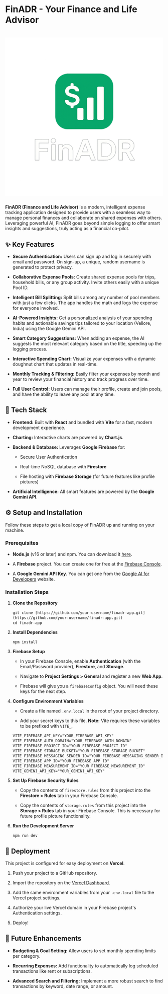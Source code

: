 
# FinADR - Your Finance and Life Advisor

<h1 align="center">
  <img src="./src/assets/fullLogo.png" alt="FinADR Logo" width="600"/>
</h1>

**FinADR (Finance and Life Advisor)** is a modern, intelligent expense tracking application designed to provide users with a seamless way to manage personal finances and collaborate on shared expenses with others. Leveraging powerful AI, FinADR goes beyond simple logging to offer smart insights and suggestions, truly acting as a financial co-pilot.

## ✨ Key Features

-   **Secure Authentication:** Users can sign up and log in securely with email and password. On sign-up, a unique, random username is generated to protect privacy.
    
-   **Collaborative Expense Pools:** Create shared expense pools for trips, household bills, or any group activity. Invite others easily with a unique Pool ID.
    
-   **Intelligent Bill Splitting:** Split bills among any number of pool members with just a few clicks. The app handles the math and logs the expense for everyone involved.
    
-   **AI-Powered Insights:** Get a personalized analysis of your spending habits and actionable savings tips tailored to your location (Vellore, India) using the Google Gemini API.
    
-   **Smart Category Suggestions:** When adding an expense, the AI suggests the most relevant category based on the title, speeding up the logging process.
    
-   **Interactive Spending Chart:** Visualize your expenses with a dynamic doughnut chart that updates in real-time.
    
-   **Monthly Tracking & Filtering:** Easily filter your expenses by month and year to review your financial history and track progress over time.
    
-   **Full User Control:** Users can manage their profile, create and join pools, and have the ability to leave any pool at any time.
    

## 🚀 Tech Stack

-   **Frontend:** Built with **React** and bundled with **Vite** for a fast, modern development experience.
    
-   **Charting:** Interactive charts are powered by **Chart.js**.
    
-   **Backend & Database:** Leverages **Google Firebase** for:
    
    -   Secure User Authentication
        
    -   Real-time NoSQL database with **Firestore**
        
    -   File hosting with **Firebase Storage** (for future features like profile pictures)
        
-   **Artificial Intelligence:** All smart features are powered by the **Google Gemini API**.
    

## ⚙️ Setup and Installation

Follow these steps to get a local copy of FinADR up and running on your machine.

### Prerequisites

-   **Node.js** (v16 or later) and npm. You can download it [here](https://nodejs.org/ "null").
    
-   A **Firebase** project. You can create one for free at the [Firebase Console](https://console.firebase.google.com/ "null").
    
-   A **Google Gemini API Key**. You can get one from the [Google AI for Developers](https://ai.google.dev/ "null") website.
    

### Installation Steps

1.  **Clone the Repository**
    
    ```
    git clone [https://github.com/your-username/finadr-app.git](https://github.com/your-username/finadr-app.git)
    cd finadr-app
    
    ```
    
2.  **Install Dependencies**
    
    ```
    npm install
    
    ```
    
3.  **Firebase Setup**
    
    -   In your Firebase Console, enable **Authentication** (with the Email/Password provider), **Firestore**, and **Storage**.
        
    -   Navigate to **Project Settings > General** and register a new **Web App**.
        
    -   Firebase will give you a `firebaseConfig` object. You will need these keys for the next step.
        
4.  **Configure Environment Variables**
    
    -   Create a file named `.env.local` in the root of your project directory.
        
    -   Add your secret keys to this file. **Note:** Vite requires these variables to be prefixed with `VITE_`.
        
    
    ```
    VITE_FIREBASE_API_KEY="YOUR_FIREBASE_API_KEY"
    VITE_FIREBASE_AUTH_DOMAIN="YOUR_FIREBASE_AUTH_DOMAIN"
    VITE_FIREBASE_PROJECT_ID="YOUR_FIREBASE_PROJECT_ID"
    VITE_FIREBASE_STORAGE_BUCKET="YOUR_FIREBASE_STORAGE_BUCKET"
    VITE_FIREBASE_MESSAGING_SENDER_ID="YOUR_FIREBASE_MESSAGING_SENDER_ID"
    VITE_FIREBASE_APP_ID="YOUR_FIREBASE_APP_ID"
    VITE_FIREBASE_MEASUREMENT_ID="YOUR_FIREBASE_MEASUREMENT_ID"
    VITE_GEMINI_API_KEY="YOUR_GEMINI_API_KEY"
    
    ```
    
5.  **Set Up Firebase Security Rules**
    
    -   Copy the contents of `firestore.rules` from this project into the **Firestore > Rules** tab in your Firebase Console.
        
    -   Copy the contents of `storage.rules` from this project into the **Storage > Rules** tab in your Firebase Console. This is necessary for future profile picture functionality.
        
6.  **Run the Development Server**
    
    ```
    npm run dev
    
    ```
    

## 🚀 Deployment

This project is configured for easy deployment on **Vercel**.

1.  Push your project to a GitHub repository.
    
2.  Import the repository on the [Vercel Dashboard](https://vercel.com/new "null").
    
3.  Add the same environment variables from your `.env.local` file to the Vercel project settings.
    
4.  Authorize your live Vercel domain in your Firebase project's Authentication settings.
    
5.  Deploy!
    

## 🔮 Future Enhancements

-   **Budgeting & Goal Setting:** Allow users to set monthly spending limits per category.
    
-   **Recurring Expenses:** Add functionality to automatically log scheduled transactions like rent or subscriptions.
    
-   **Advanced Search and Filtering:** Implement a more robust search to find transactions by keyword, date range, or amount.
